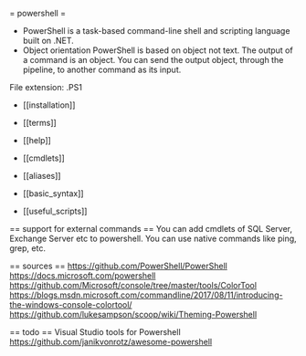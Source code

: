 = powershell =
* PowerShell is a task-based command-line shell and scripting language built on .NET.
* Object orientation
PowerShell is based on object not text. The output of a command is an object. You can send the output object, through the pipeline, to another command as its input.

File extension: .PS1

* [[installation]]
* [[terms]]
* [[help]]
* [[cmdlets]]
* [[aliases]]
* [[basic_syntax]]

* [[useful_scripts]]

== support for external commands ==
You can add cmdlets of SQL Server, Exchange Server etc to powershell.
You can use native commands like ping, grep, etc.


== sources ==
https://github.com/PowerShell/PowerShell
https://docs.microsoft.com/powershell
https://github.com/Microsoft/console/tree/master/tools/ColorTool
https://blogs.msdn.microsoft.com/commandline/2017/08/11/introducing-the-windows-console-colortool/
https://github.com/lukesampson/scoop/wiki/Theming-Powershell

== todo ==
Visual Studio tools for Powershell
https://github.com/janikvonrotz/awesome-powershell
